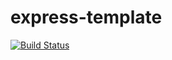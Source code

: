 express-template
==========================
[![Build Status](https://travis-ci.org/ShaneIsrael/express-template.png?branch=master)](https://travis-ci.org/ShaneIsrael/express-template)

